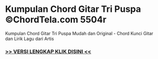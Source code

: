 
 # Kumpulan Chord Gitar Tri Puspa ©ChordTela.com 5504r


Kumpulan Chord Gitar Tri Puspa Mudah dan Original - Chord Kunci Gitar dan Lirik Lagu dari Artis

###  <a href="https://shortlighzx.web.app?sq=Kumpulan Chord Gitar Tri Puspa ©ChordTela.com"> >> VERSI LENGKAP KLIK DISINI << </a>
